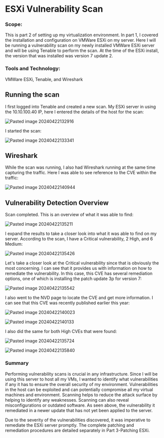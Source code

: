 # ESXi Vulnerability Scan

### Scope:
This is part 2 of setting up my virtualization environment. In part 1, I covered the installation and configuration on VMWare ESXi on my server. Here I will be running a vulnerability scan on my newly installed VMWare ESXi server and will be using Tenable to perform the scan. At the time of the ESXi install, the version that was installed was version 7 update 2.

### Tools and Technology:
VMWare ESXi, Tenable, and Wireshark

## Running the scan

I first logged into Tenable and created a new scan. My ESXi server in using the 10.10.100.40 IP, here I entered the details of the host for the scan:

![Pasted image 20240422132916](https://github.com/lm3nitro/Projects/assets/55665256/b523fc14-3e12-4390-8b54-c79d495a6984)

I started the scan:

![Pasted image 20240422133341](https://github.com/lm3nitro/Projects/assets/55665256/897551fe-125e-4206-a8bf-082498ce6cbc)

## Wireshark

While the scan was running, I also had Wireshark running at the same time capturing the traffic. Here I was able to see reference to the CVE within the traffic:

![Pasted image 20240422140944](https://github.com/lm3nitro/Projects/assets/55665256/8957f0c1-9f36-424c-8356-63f28e2925ef)

## Vulnerability Detection Overview

Scan completed. This is an overview of what it was able to find:

![Pasted image 20240422135211](https://github.com/lm3nitro/Projects/assets/55665256/37a27903-db10-4770-ab9f-89d8b3792ba6)

I expand the results to take a closer look into what it was able to find on my server. According to the scan, I have a Critical vulnerability, 2 High, and 6 Medium:

![Pasted image 20240422135426](https://github.com/lm3nitro/Projects/assets/55665256/2d11730a-9271-408f-882a-5acfd126291a)

Let's take a closer look at the Critical vulnerability since that is obviously the most concerning. I can see that it provides us with information on how to remediate the vulnerability. In this case, this CVE has several remediation options, one of which is installing the patch update 3p for version 7:

![Pasted image 20240422135542](https://github.com/lm3nitro/Projects/assets/55665256/30bc8836-2665-42c3-aef7-fc931b8610b9)

I also went to the NVD page to locate the CVE and get more information. I can see that this CVE was recently published earlier this year:

![Pasted image 20240422140023](https://github.com/lm3nitro/Projects/assets/55665256/0acf5876-9a20-49dc-a37e-0e0edebbfe29)

![Pasted image 20240422140133](https://github.com/lm3nitro/Projects/assets/55665256/dc2b2f35-83dc-4aea-82f8-58af93d57815)

I also did the same for both High CVEs that were found:

![Pasted image 20240422135724](https://github.com/lm3nitro/Projects/assets/55665256/16587bc1-931d-41c9-acf6-a4f7af3d7a57)

![Pasted image 20240422135840](https://github.com/lm3nitro/Projects/assets/55665256/ca5e712d-3751-483e-895e-1462e7b44695)

### Summary

Performing vulnerability scans is crucial in any infrastructure. Since I will be using this server to host all my VMs, I wanted to identify what vulnerabilities if any it has to ensure the overall security of my environment. Vulnerabilities in the host can be exploited and can potentially compromise all my virtual machines and environment. Scanning helps to reduce the attack surface by helping to identify any weaknesses. Scanning can also reveal misconfigurations or outdated software. As seen above, the vulnerability it remediated in a newer update that has not yet been applied to the server. 

Due to the severity of the vulnerabilities discovered, it was imperative to remediate the ESXi server promptly. The complete patching and remediation procedures are detailed separately in Part 3-Patching ESXi. 


